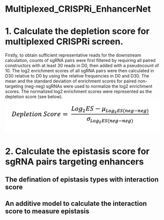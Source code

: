 # Multiplexed_CRISPRi_EnhancerNet
# 1. Calculate the depletion score for multiplexed CRISPRi screen.
Firstly, to obtain sufficient representative reads for the downstream calculation, counts of sgRNA pairs were first filtered by requiring all paired constructors with at least 30 reads in D0, then added with a pseudocount of 10. The log2 enrichment scores of all sgRNA pairs were then calculated in D30 relative to D0 by using the relative frequencies in D0 and D30. The mean and the standard deviation of enrichment scores for paired non-targeting (neg-neg) sgRNAs were used to normalize the log2 enrichment scores. The normalized log2 enrichment scores were represented as the depletion score (see below).
![This is an image](Data/depletion_scores.png)
# 2. Calculate the epistasis score for sgRNA pairs targeting enhancers
## The defination of epistasis types with interaction score
## An additive model to calculate the interaction score to measure epistasis 
